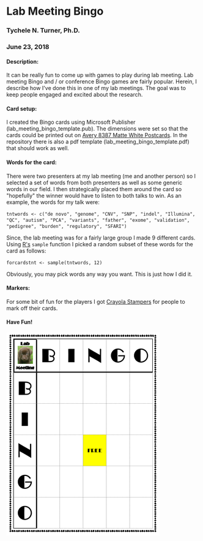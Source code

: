 # Lab Meeting Bingo
### Tychele N. Turner, Ph.D.
### June 23, 2018


#### Description: 
It can be really fun to come up with games to play during lab meeting. Lab meeting Bingo and / or conference Bingo games are fairly popular. Herein, I describe how I've done this in one of my lab meetings. The goal was to keep people engaged and excited about the research. 


#### Card setup: 
I created the Bingo cards using Microsoft Publisher (lab_meeting_bingo_template.pub). The dimensions were set so that the cards could be printed out on [Avery 8387 Matte White Postcards](https://www.avery.com/products/cards/8387). In the repository there is also a pdf template (lab_meeting_bingo_template.pdf) that should work as well.


#### Words for the card: 
There were two presenters at my lab meeting (me and another person) so I selected a set of words from both presenters as well as some generic words in our field. I then strategically placed them around the card so "hopefully" the winner would have to listen to both talks to win. As an example, the words for my talk were:

```
tntwords <- c("de novo", "genome", "CNV", "SNP", "indel", "Illumina", "QC", "autism", "PCA", "variants", "father", "exome", "validation", "pedigree", "burden", "regulatory", "SFARI")
```

Since, the lab meeting was for a fairly large group I made 9 different cards. Using [R's](https://www.r-project.org/) `sample` function I picked a random subset of these words for the card as follows:

```
forcardstnt <- sample(tntwords, 12)
```

Obviously, you may pick words any way you want. This is just how I did it.

#### Markers: 
For some bit of fun for the players I got [Crayola Stampers](http://shop.crayola.com/color-and-draw/markers/10ct-ultra-clean-expression-stamper-marker-5881480002.html) for people to mark off their cards. 


#### Have Fun!
![](lab_meeting_bingo_template.png)

